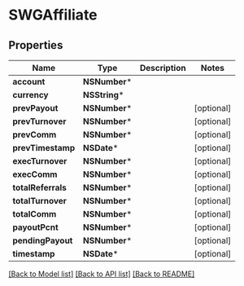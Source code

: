 # SWGAffiliate

## Properties
Name | Type | Description | Notes
------------ | ------------- | ------------- | -------------
**account** | **NSNumber*** |  | 
**currency** | **NSString*** |  | 
**prevPayout** | **NSNumber*** |  | [optional] 
**prevTurnover** | **NSNumber*** |  | [optional] 
**prevComm** | **NSNumber*** |  | [optional] 
**prevTimestamp** | **NSDate*** |  | [optional] 
**execTurnover** | **NSNumber*** |  | [optional] 
**execComm** | **NSNumber*** |  | [optional] 
**totalReferrals** | **NSNumber*** |  | [optional] 
**totalTurnover** | **NSNumber*** |  | [optional] 
**totalComm** | **NSNumber*** |  | [optional] 
**payoutPcnt** | **NSNumber*** |  | [optional] 
**pendingPayout** | **NSNumber*** |  | [optional] 
**timestamp** | **NSDate*** |  | [optional] 

[[Back to Model list]](../README.md#documentation-for-models) [[Back to API list]](../README.md#documentation-for-api-endpoints) [[Back to README]](../README.md)


